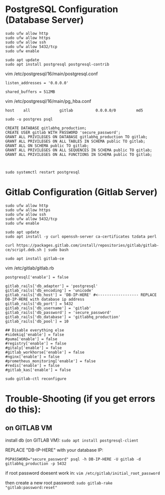 # PostgreSQL Configuration (Database Server)
```
sudo ufw allow http
sudo ufw allow https
sudo ufw allow ssh
sudo ufw allow 5432/tcp
sudo ufw enable
```


```
sudo apt update
sudo apt install postgresql postgresql-contrib
```

vim /etc/postgresql/16/main/postgresql.conf
```
listen_addresses = '0.0.0.0' 

shared_buffers = 512MB
```

vim /etc/postgresql/16/main/pg_hba.conf
```
host    all             gitlab          0.0.0.0/0         md5
```


```
sudo -u postgres psql

CREATE DATABASE gitlabhq_production;
CREATE USER gitlab WITH PASSWORD 'secure_password';
GRANT ALL PRIVILEGES ON DATABASE gitlabhq_production TO gitlab;
GRANT ALL PRIVILEGES ON ALL TABLES IN SCHEMA public TO gitlab;
GRANT ALL ON SCHEMA public TO gitlab;
GRANT ALL PRIVILEGES ON ALL SEQUENCES IN SCHEMA public TO gitlab;
GRANT ALL PRIVILEGES ON ALL FUNCTIONS IN SCHEMA public TO gitlab;



sudo systemctl restart postgresql
```

# Gitlab Configuration (Gitlab Server)

```
sudo ufw allow http
sudo ufw allow https
sudo ufw allow ssh
sudo ufw allow 5432/tcp
sudo ufw enable
```

```
sudo apt update
sudo apt install -y curl openssh-server ca-certificates tzdata perl

curl https://packages.gitlab.com/install/repositories/gitlab/gitlab-ce/script.deb.sh | sudo bash

sudo apt install gitlab-ce
```






vim /etc/gitlab/gitlab.rb
```
postgresql['enable'] = false

gitlab_rails['db_adapter'] = 'postgresql'
gitlab_rails['db_encoding'] = 'unicode'
gitlab_rails['db_host'] = 'DB-IP-HERE' #<------------------ REPLACE DB-IP-HERE with database ip address
gitlab_rails['db_port'] = 5432
gitlab_rails['db_username'] = 'gitlab'
gitlab_rails['db_password'] = 'secure_password'
gitlab_rails['db_database'] = 'gitlabhq_production'
gitlab_rails['db_pool'] = 10

## Disable everything else
#sidekiq['enable'] = false
#puma['enable'] = false
#registry['enable'] = false
#gitaly['enable'] = false
#gitlab_workhorse['enable'] = false
#nginx['enable'] = false
#prometheus_monitoring['enable'] = false
#redis['enable'] = false
#gitlab_kas['enable'] = false
```
```
sudo gitlab-ctl reconfigure
```

# Trouble-Shooting (if you get errors do this):

## on GITLAB VM


install db (on GITLAB VM): `sudo apt install postgresql-client`

REPLACE "DB-IP-HERE" with your database IP:

`PGPASSWORD="secure_password" psql -h DB-IP-HERE -U gitlab -d gitlabhq_production -p 5432`

if root password doesent work in: `vim /etc/gitlab/initial_root_password`

then create a new root password: `sudo gitlab-rake "gitlab:password:reset"`

